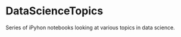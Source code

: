 DataScienceTopics
=================

Series of iPyhon notebooks looking at various topics in data science.
